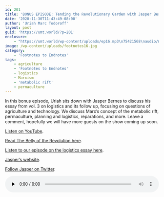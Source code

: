 ```yaml
---
id: 201
title: 'BONUS EPISODE: Tending the Revolutionary Garden with Jasper Bernes'
date: '2020-11-30T11:43:49-08:00'
author: 'Uriah Marc Todoroff'
layout: post
guid: 'https://umt.world/?p=201'
enclosure:
    - "https://umt.world/wp-content/uploads/ep16.mp3\n75421568\naudio/mpeg\n"
image: /wp-content/uploads/footnotes16.jpg
category:
    - 'Footnotes to Endnotes'
tags:
    - agriculture
    - 'Footnotes to Endnotes'
    - logistics
    - Marxism
    - 'metabolic rift'
    - permaculture
---
```


In this bonus episode, Uriah sits down with Jasper Bernes to discuss his essay from vol. 3 on logistics and its follow up, focusing on questions of agriculture and technology. We discuss Marx’s concept of the metabolic rift, permaculture, planning and logistics, reparations, and more. Leave a comment, hopefully we will have more guests on the show coming up soon.

[Listen on YouTube](https://youtu.be/Trq7wX-D9vo).

[Read The Belly of the Revolution here](https://www.reddit.com/r/theinvertedform/comments/k00n5j/the_belly_of_the_revolution_jasper_bernes/?).

[Listen to our episode on the logistics essay here](https://umt.world/episode-3-5-logistics-counterlogistics-and-the-communist-prospect/).

[Jasper’s website](https://jasperbernes.net/).

[Follow Jasper on Twitter](https://twitter.com/outsidadgitator).

<audio class="wp-audio-shortcode" controls="controls" id="audio-201-16" preload="none" style="width: 100%;"><source src="https://umt.world/wp-content/uploads/ep16.mp3?_=16" type="audio/mpeg"></source><https://umt.world/wp-content/uploads/ep16.mp3></audio>